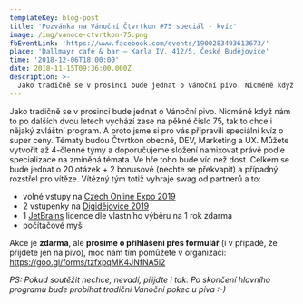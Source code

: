```yaml
---
templateKey: blog-post
title: 'Pozvánka na Vánoční Čtvrtkon #75 speciál - kvíz'
image: /img/vanoce-ctvrtkon-75.png
fbEventLink: 'https://www.facebook.com/events/1900283493613673/'
place: 'Dallmayr café & bar – Karla IV. 412/5, České Budějovice'
time: '2018-12-06T18:00:00'
date: 2018-11-15T09:36:00.000Z
description: >-
  Jako tradičně se v prosinci bude jednat o Vánoční pivo. Nicméně když nám to po dalších dvou letech vychází zase na pěkné číslo 75, tak to chce i nějaký zvláštní program. A proto jsme si pro vás připravili speciální kvíz o super ceny. Tématy budou Čtvrtkon obecně, DEV, Marketing a UX. Můžete vytvořit až 4-členné týmy a doporučujeme složení namixovat právě podle specializace na zmíněná témata. Ve hře toho bude víc než dost.
---
```

Jako tradičně se v prosinci bude jednat o Vánoční pivo. Nicméně když nám to po dalších dvou letech vychází zase na pěkné číslo 75, tak to chce i nějaký zvláštní program. A proto jsme si pro vás připravili speciální kvíz o super ceny. Tématy budou Čtvrtkon obecně, DEV, Marketing a UX. Můžete vytvořit až 4-členné týmy a doporučujeme složení namixovat právě podle specializace na zmíněná témata. Ve hře toho bude víc než dost. Celkem se bude jednat o 20 otázek + 2 bonusové (nechte se překvapit) a případný rozstřel pro vítěze. Vítězný tým totiž vyhraje swag od partnerů a to: 

* volné vstupy na [Czech Online Expo 2019](https://www.czechonlineexpo.cz/)
* 2 vstupenky na [Digidějovice 2019](http://www.digidejovice.cz/)
* 1 [JetBrains](https://www.jetbrains.com/) licence dle vlastního výběru na 1 rok zdarma
* počítačové myši

Akce je **zdarma**, ale **prosíme o přihlášení přes formulář** (i v případě, že přijdete jen na pivo), moc nám tím pomůžete v organizaci: <https://goo.gl/forms/tzfxpqMK4JNfNA5i2>

_PS: Pokud soutěžit nechce, nevadí, přijďte i tak. Po skončení hlavního programu bude probíhat tradiční Vánoční pokec u piva :-)_